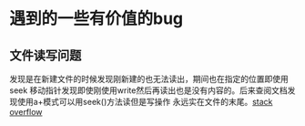 # 遇到的一些有价值的bug

## 文件读写问题
发现是在新建文件的时候发现刚新建的也无法读出，期间也在指定的位置即使用seek
移动指针发现即使刚使用write然后再读出也是没有内容的。后来查阅文档发现使用a+模式可以用seek()方法读但是写操作
永远实在文件的末尾。[stack overflow](https://stackoverflow.com/questions/1466000/difference-between-modes-a-a-w-w-and-r-in-built-in-open-function)
